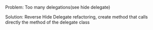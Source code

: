Problem: Too many delegations(see hide delegate)

Solution: Reverse Hide Delegate refactoring, create method that calls directly the method of the delegate class
